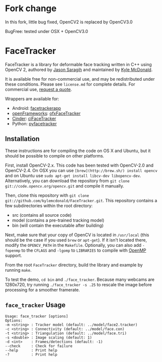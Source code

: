 # Fork change

In this fork, little bug fixed, OpenCV2 is replaced by OpenCV3.0

BugFree: tested under OSX + OpenCV3.0

# FaceTracker

FaceTracker is a library for deformable face tracking written in C++ using OpenCV 2, authored by [Jason Saragih](http://jsaragih.org/) and maintained by [Kyle McDonald](http://kylemcdonald.net/).

It is available free for non-commercial use, and may be redistributed under these conditions. Please see `license.md` for complete details. For commercial use, [request a quote](http://facetracker.net/quote/).

Wrappers are available for:

* Android: [facetrackerapp](https://github.com/ajdroid/facetrackerapp)
* [openFrameworks](http://www.openframeworks.cc/): [ofxFaceTracker](https://github.com/kylemcdonald/ofxFaceTracker)
* [Cinder](http://libcinder.org/): [ciFaceTracker](https://github.com/Hebali/ciFaceTracker)
* Python: [pyfacetracker](https://bitbucket.org/amitibo/pyfacetracker)

## Installation

These instructions are for compiling the code on OS X and Ubuntu, but it should be possible to compile on other platforms.

First, install OpenCV-2.x. This code has been tested with OpenCV-2.0 and OpenCV-2.4. On OSX you can use `[brew](http://brew.sh/) install opencv` and on Ubuntu use `sudo apt-get install libcv-dev libopencv-dev`. Alternatively, you can download the repository from `git clone git://code.opencv.org/opencv.git` and compile it manually.

Then, clone this repository with `git clone git://github.com/kylemcdonald/FaceTracker.git`. This repository contains a few subdirectories within the root directory:
   - src (contains all source code)
   - model (contains a pre-trained tracking model)
   - bin (will contain the executable after building)

Next, make sure that your copy of OpenCV is located in `/usr/local` (this should be the case if you used `brew` or `apt-get`). If it isn't located there, modify the `OPENCV_PATH` in the `Makefile`. Optionally, you can also add `-fopenmp` to the `CFLAGS` and `-lgomp` to `LIBRARIES` to compile with [OpenMP](http://openmp.org/) support.

From the root `FaceTracker` directory, build the library and example by running `make`.

To test the demo, `cd bin` and `./face_tracker`. Because many webcams are 1280x720, try running `./face_tracker -s .25` to rescale the image before processing for a smoother framerate.

## `face_tracker` Usage

````
Usage: face_tracker [options]
Options:
-m <string> : Tracker model (default: ../model/face2.tracker)
-c <string> : Connectivity (default: ../model/face.con)
-t <string> : Triangulation (default: ../model/face.tri)
-s <double> : Image scaling (default: 1)
-d <int>    : Frames/detections (default: -1)
--check     : Check for failure 
--help      : Print help
-?          : Print help
````
